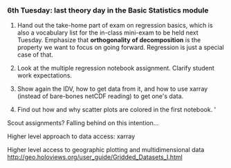 ### 6th Tuesday: last theory day in the Basic Statistics module

1. Hand out the take-home part of exam on regression basics, which is also a vocabulary list for the in-class mini-exam to be held next Tuesday. Emphasize that **orthogonality of decomposition** is the property we want to focus on going forward. Regression is just a special case of that. 

2. Look at the multiple regression notebook assignment. Clarify student work expectations. 

3. Show again the IDV, how to get data from it, and how to use xarray (instead of bare-bones netCDF reading) to get one's data. 

4. Find out how and why scatter plots are colored in the first notebook. 
'


Scout assignments? Falling behind on this intention... 

Higher level approach to data access: xarray

Higher level access to geographic plotting and multidimensional data 
http://geo.holoviews.org/user_guide/Gridded_Datasets_I.html

